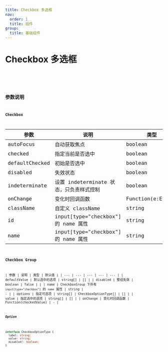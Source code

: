 ```yaml
---
title: Checkbox 多选框
nav:
  order: 1
  title: 组件
group:
  title: 基础组件
---
```


# Checkbox 多选框

<code src='./demo/basic.tsx' title='基础用法' />

<code src='./demo/group.tsx' title='CheckboxGroup' />

## 参数说明
### Checkbox

| 参数            | 说明                                    | 类型              | 默认值 |
| -------------- | --------------------------------------- | ----------------- | ------ |
| autoFocus      | 自动获取焦点                              | boolean           | false  |
| checked        | 指定当前是否选中                           | boolean           | false  |
| defaultChecked | 初始是否选中                              | boolean           | false  |
| disabled       | 失效状态                                 | boolean           | false  |
| indeterminate  | 设置 indeterminate 状态，只负责样式控制     | boolean           | false  |
| onChange       | 变化时回调函数                            | Function(e:Event) | -      |
| className      | 自定义 className                         | string | -        |        |
| id             | input[type="checkbox"] 的 name 属性      | string | -        |        |
| name           | input[type="checkbox"] 的 name 属性      | string | -        |        |

### Checkbox Group

| 参数 | 说明 | 类型 | 默认值 |
| --- | --- | --- | --- | --- |
| defaultValue | 默认选中的选项 | string\[] | \[] |
| disabled | 整组失效 | boolean | false |  |
| name | CheckboxGroup 下所有 `input[type="checkbox"]` 的 `name` 属性 | string | - |
| options | 指定可选项 | string\[] \| CheckboxOptionType\[] | \[] |
| value | 指定选中的选项 | string\[] | \[] |
| onChange | 变化时回调函数 | Function(checkedValue) | - |

##### Option

```typescript
interface CheckboxOptionType {
  label: string;
  value: string;
  disabled?: boolean;
}
```